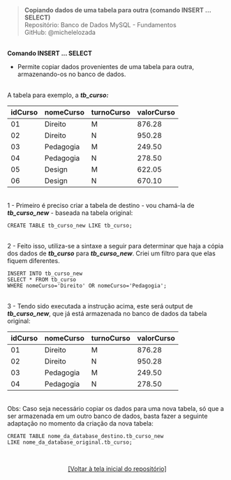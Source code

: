> **Copiando dados de uma tabela para outra (comando INSERT ... SELECT)**     
> Repositório: Banco de Dados MySQL - Fundamentos  
> GitHub: @michelelozada
&nbsp;
     
&nbsp;     
**Comando INSERT ... SELECT**    
* Permite copiar dados provenientes de uma tabela para outra, armazenando-os no banco de dados.
&nbsp;
     
&nbsp;    
A tabela para exemplo, a ***tb_curso:***

| idCurso | nomeCurso | turnoCurso | valorCurso  |
| :---    | :--       | :--        | :---        |
| 01      | Direito   | M          | 876.28      |
| 02      | Direito   | N          | 950.28      |
| 03      | Pedagogia | M          | 249.50      |
| 04      | Pedagogia | N          | 278.50      |
| 05      | Design    | M          | 622.05      |
| 06      | Design    | N          | 670.10      |

&nbsp;
&nbsp;    
1 - Primeiro é preciso criar a tabela de destino - vou chamá-la de ***tb_curso_new*** - baseada na tabela original:
```mysql
CREATE TABLE tb_curso_new LIKE tb_curso;
```
&nbsp;
&nbsp;    
2 - Feito isso, utiliza-se a sintaxe a seguir para determinar que haja a cópia dos dados de ***tb_curso*** para ***tb_curso_new***. Criei um filtro para que elas fiquem diferentes.
```mysql
INSERT INTO tb_curso_new
SELECT * FROM tb_curso
WHERE nomeCurso='Direito' OR nomeCurso='Pedagogia';
```
&nbsp;
&nbsp;  
3 - Tendo sido executada a instrução acima, este será output de ***tb_curso_new***, que já está armazenada no banco de dados da tabela original:

| idCurso | nomeCurso | turnoCurso | valorCurso  |
| :---    | :--       | :--        | :---        |
| 01      | Direito   | M          | 876.28      |
| 02      | Direito   | N          | 950.28      |
| 03      | Pedagogia | M          | 249.50      |
| 04      | Pedagogia | N          | 278.50      |

&nbsp;
&nbsp;   
Obs: Caso seja necessário copiar os dados para uma nova tabela, só que a ser armazenada em um outro banco de dados, basta fazer a seguinte adaptação no momento da criação da nova tabela:
```mysql
CREATE TABLE nome_da_database_destino.tb_curso_new 
LIKE nome_da_database_original.tb_curso;
```

&nbsp;

<div align="center">
<a href="https://github.com/michelelozada/MySQL-Study-Notes">[Voltar à tela inicial do repositório]</a>
</div>